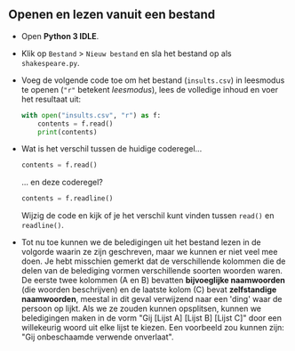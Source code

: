 ## Openen en lezen vanuit een bestand

- Open **Python 3 IDLE**.

- Klik op `Bestand` > `Nieuw bestand` en sla het bestand op als `shakespeare.py`.

- Voeg de volgende code toe om het bestand (`insults.csv`) in leesmodus te openen (`"r"` betekent *leesmodus*), lees de volledige inhoud en voer het resultaat uit:

    ```python
    with open("insults.csv", "r") as f:
        contents = f.read()
        print(contents)
    ```

- Wat is het verschil tussen de huidige coderegel...

  ```Python
  contents = f.read()
  ```

  ... en deze coderegel?

  ```Python
  contents = f.readline()
  ```

  Wijzig de code en kijk of je het verschil kunt vinden tussen `read()` en `readline()`.

- Tot nu toe kunnen we de beledigingen uit het bestand lezen in de volgorde waarin ze zijn geschreven, maar we kunnen er niet veel mee doen. Je hebt misschien gemerkt dat de verschillende kolommen die de delen van de belediging vormen verschillende soorten woorden waren. De eerste twee kolommen (A en B) bevatten **bijvoeglijke naamwoorden** (die woorden beschrijven) en de laatste kolom (C) bevat **zelfstandige naamwoorden**, meestal in dit geval verwijzend naar een 'ding' waar de persoon op lijkt. Als we ze zouden kunnen opsplitsen, kunnen we beledigingen maken in de vorm "Gij \[Lijst A\] \[Lijst B\] [Lijst C]" door een willekeurig woord uit elke lijst te kiezen. Een voorbeeld zou kunnen zijn: "Gij onbeschaamde verwende onverlaat".

